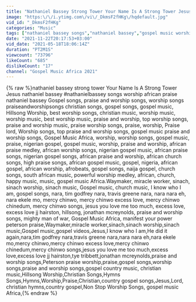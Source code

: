 ```yaml
---
title: "Nathaniel Bassey Strong Tower Your Name Is A Strong Tower Jesus #NathanielBassey"
image: "https:\/\/i.ytimg.com\/vi\/_DkmsF2fHKg\/hqdefault.jpg"
vid_id: "_DkmsF2fHKg"
categories: "Music"
tags: ["nathaniel bassey songs","nathaniel bassey","gospel music worship"]
date: "2021-11-22T20:17:53+03:00"
vid_date: "2021-05-18T18:06:14Z"
duration: "PT2M1S"
viewcount: "73796"
likeCount: "685"
dislikeCount: "17"
channel: "Gospel Music Africa 2021"
---
```

{% raw %}nathaniel bassey strong tower Your Name Is A Strong Tower Jesus nathaniel bassey #nathanielbassey songs worship african praise nathaniel bassey Gospel songs, praise and worship songs, worship songs praiseandworshipsongs christian songs, gospel songs, gospel music, Hillsong Worship, best worship songs, christian music, worship music, worship music, best worship music, praise and worship, top worship songs, praise and worship music, praise worship songs, praise, worship, Praise lord, Worship songs, top praise and worship songs, gospel music praise and worship songs, Gospel Music Africa, worship, worship songs, gospel music, praise, nigerian gospel, gospel music, worship, praise and worship, african praise medley, african worship songs, nigerian gospel music, african praise songs, nigerian gospel songs, african praise and worship, african church songs, high praise songs, african gospel music, gospel, nigeria, african gospel, african worship, afrobeats, gospel songs, naija gospel, church songs, south african music, powerful worship medley, african, church, happy music, music, gospel music Africa.Waymaker, miracle worker, sinach, sinach worship, sinach music, Gospel music, church music, I know who I am, gospel songs, nara, tim godfrey nara, travis greene nara, nara nara eh, nara ekele mo, mercy chinwo, mercy chinwo excess love, mercy chinwo chinedum, mercy chinwo songs, jesus you love me too much, excess love, excess love jj hairston, hillsong, jonathan mcreynolds, praise and worship songs, mighty man of war, Gospel Music Africa, manifest your power peterson praise,Waymaker,miracle worker,sinach,sinach worship,sinach music,Gospel music,gospel videos,Jesus,I know who I am,He did it again,nara,tim godfrey nara,travis greene nara,nara nara eh,nara ekele mo,mercy chinwo,mercy chinwo excess love,mercy chinwo chinedum,mercy chinwo songs,jesus you love me too much,excess love,excess love jj hairston,tye tribbett,jonathan mcreynolds,praise and worship songs,Peterson praise worship,praise,gospel songs,worship songs,praise and worship songs,gospel country music, christian music,Hillsong Worship,Christian Songs,Hymns Songs,Hymns,Worship,Praise,Christian,country gospel songs,Jesus,Lord, christian hymns,country gospel,Non Stop Worship Songs, gospel music Africa,{% endraw %}
